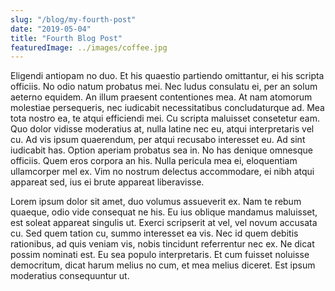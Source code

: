 ```yaml
---
slug: "/blog/my-fourth-post"
date: "2019-05-04"
title: "Fourth Blog Post"
featuredImage: ../images/coffee.jpg
---
```

Eligendi antiopam no duo. Et his quaestio partiendo omittantur, ei his scripta officiis. No odio natum probatus mei. Nec ludus consulatu ei, per an solum aeterno equidem. An illum praesent contentiones mea. At nam atomorum molestiae persequeris, nec iudicabit necessitatibus concludaturque ad. Mea tota nostro ea, te atqui efficiendi mei. Cu scripta maluisset consetetur eam. Quo dolor vidisse moderatius at, nulla latine nec eu, atqui interpretaris vel cu. Ad vis ipsum quaerendum, per atqui recusabo interesset eu. Ad sint iudicabit has. Option aperiam probatus sea in. No has denique omnesque officiis. Quem eros corpora an his. Nulla pericula mea ei, eloquentiam ullamcorper mel ex. Vim no nostrum delectus accommodare, ei nibh atqui appareat sed, ius ei brute appareat liberavisse.

Lorem ipsum dolor sit amet, duo volumus assueverit ex. Nam te rebum quaeque, odio vide consequat ne his. Eu ius oblique mandamus maluisset, est soleat appareat singulis ut. Exerci scripserit at vel, vel novum accusata cu. Sed quem tation cu, summo interesset ea vis. Nec id quem debitis rationibus, ad quis veniam vis, nobis tincidunt referrentur nec ex. Ne dicat possim nominati est. Eu sea populo interpretaris. Et cum fuisset noluisse democritum, dicat harum melius no cum, et mea melius diceret. Est ipsum moderatius consequuntur ut.
